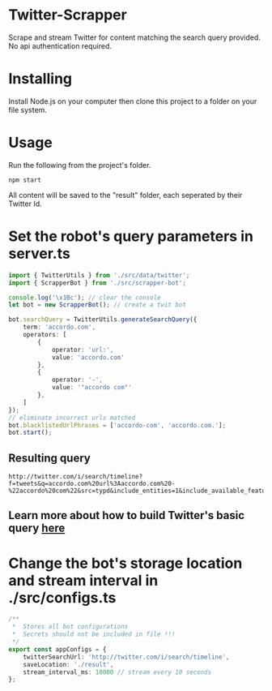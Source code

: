 # Twitter-Scrapper
Scrape and stream Twitter for content matching the search query provided. 
No api authentication required.


# Installing

Install Node.js on your computer then clone this project to a folder on your file system.

# Usage

Run the following from the project's folder.

```shell
npm start
```

All content will be saved to the "result" folder, each seperated by their Twitter Id.

# Set the robot's query parameters in server.ts

```ts
import { TwitterUtils } from './src/data/twitter';
import { ScrapperBot } from './src/scrapper-bot';

console.log('\x1Bc'); // clear the console
let bot = new ScrapperBot(); // create a twit bot

bot.searchQuery = TwitterUtils.generateSearchQuery({
    term: 'accordo.com',
    operators: [
        {
            operator: 'url:',
            value: 'accordo.com'
        },
        {
            operator: '-',
            value: '"accordo com"'
        },
    ]
});
// eliminate incorrect urls matched
bot.blacklistedUrlPhrases = ['accordo-com', 'accordo.com.'];
bot.start();
```
## Resulting query
``` shell
http://twitter.com/i/search/timeline?f=tweets&q=accordo.com%20url%3Aaccordo.com%20-%22accordo%20com%22&src=typd&include_entities=1&include_available_features=1&max_position=
```
## Learn more about how to build Twitter's basic query [here](https://developer.twitter.com/en/docs/tweets/rules-and-filtering/overview/standard-operators)

# Change the bot's storage location and stream interval in ./src/configs.ts

```ts
/**
 *  Stores all bot configurations
 *  Secrets should not be included in file !!!
 */
export const appConfigs = {
    twitterSearchUrl: 'http://twitter.com/i/search/timeline',
    saveLocation: './result',
    stream_interval_ms: 10000 // stream every 10 seconds
};
```
